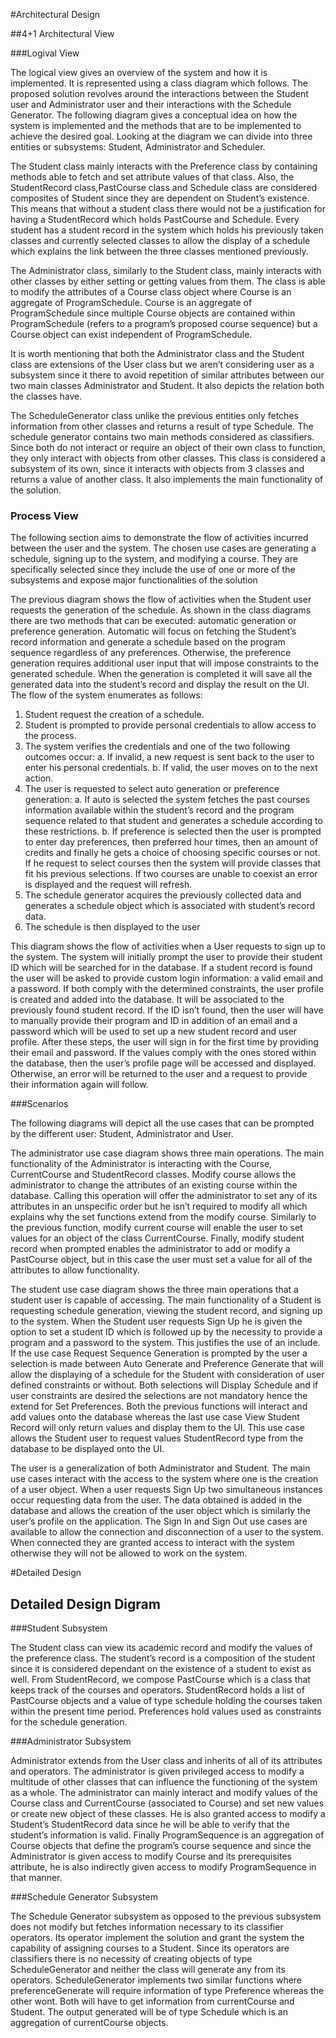 #Architectural Design

##4+1 Architectural View

###Logival View

The logical view gives an overview of the system and how it is implemented. It 
is represented using a class diagram which follows. The proposed solution
revolves around the interactions between the Student user and Administrator user
and their interactions with the Schedule Generator. The following diagram gives 
a conceptual idea on how the system is implemented and the methods that are to 
be implemented to achieve the desired goal. Looking at the diagram we can divide
into three entities or subsystems: Student, Administrator and Scheduler. 

The Student class mainly interacts with the Preference class by containing 
methods able to fetch and set attribute values of that class. Also, the 
StudentRecord class,PastCourse class and Schedule class are considered 
composites of Student since they are dependent on Student’s existence. This
means that without a student class there would not be a justification for having
a StudentRecord which holds PastCourse and Schedule. Every student has a student
record in the system which holds his previously taken classes and currently
selected classes to allow the display of a schedule which explains the link 
between the three classes mentioned previously.

The Administrator class, similarly to the Student class, mainly interacts with 
other classes by either setting or getting values from them. The class is able 
to modify the attributes of a Course class object where Course is an aggregate 
of ProgramSchedule. Course is an aggregate of ProgramSchedule since multiple
Course objects are contained within ProgramSchedule (refers to a program’s 
proposed course sequence) but a Course object can exist independent of 
ProgramSchedule. 

It is worth mentioning that both the Administrator class and the Student class 
are extensions of the User class but we aren’t considering user as a subsystem 
since it there to avoid repetition of similar attributes between our two main 
classes Administrator and Student. It also depicts the relation both the classes
have.


The ScheduleGenerator class unlike the previous entities only fetches 
information from other classes and returns a result of type Schedule. The 
schedule generator contains two main methods considered as classifiers. Since
both do not interact or require an object of their own class to function, they
only interact with objects from other classes. This class is considered a 
subsystem of its own, since it interacts with objects from 3 classes and returns
a value of another class. It also implements the main functionality of the 
solution.  

### Process View

The following section aims to demonstrate the flow of activities incurred 
between the user and the system. The chosen use cases are generating a schedule,
signing up to the system, and modifying a course. They are specifically selected 
since they include the use of one or more of the subsystems and expose major 
functionalities of the solution

The previous diagram shows the flow of activities when the Student user requests 
the generation of the schedule. As shown in the class diagrams there are two 
methods that can be executed: automatic generation or preference generation. 
Automatic will focus on fetching the Student’s record information and generate a
schedule based on the program sequence regardless of any preferences. Otherwise,
the preference generation requires additional user input that will impose 
constraints to the generated schedule. When the generation is completed it will 
save all the generated data into the student’s record and display the result on 
the UI. The flow of the system enumerates as follows:

1.	Student request the creation of a schedule. 
2.	Student is prompted to provide personal credentials to allow access to the 
    process.
3.	The system verifies the credentials and one of the two following outcomes 
    occur:
a.	If invalid, a new request is sent back to the user to enter his personal 
    credentials.
b.	If valid, the user moves on to the next action. 
4.	The user is requested to select auto generation or preference generation:
a.	If auto is selected the system fetches the past courses information 
    available within the student’s record and the program sequence related to 
    that student and generates a schedule according to these restrictions.
b.	If preference is selected then the user is prompted to enter day preferences, 
    then preferred hour times, then an amount of credits and finally he gets a 
    choice of choosing specific courses or not. If he request to select courses
    then the system will provide classes that fit his previous selections. If
    two courses are unable to coexist an error is displayed and the request will
    refresh. 
5.	The schedule generator acquires the previously collected data and generates 
    a schedule object which is associated with student’s record data.
6.	The schedule is then displayed to the user 

This diagram shows the flow of activities when a User requests to sign up to the
system. The system will initially prompt the user to provide their student ID 
which will be searched for in the database. If a student record is found the 
user will be asked to provide custom login information: a valid email and a 
password. If both comply with the determined constraints, the user profile is 
created and added into the database. It will be associated to the previously 
found student record. If the ID isn’t found, then the user will have to manually
provide their program and ID in addition of an email and a password which will
be used to set up a new student record and user profile. After these steps, the
user will sign in for the first time by providing their email and password. If
the values comply with the ones stored within the database, then the user’s 
profile page will be accessed and displayed. Otherwise, an error will be 
returned to the user and a request to provide their information again will
follow.


###Scenarios

The following diagrams will depict all the use cases that can be prompted by the
different user: Student, Administrator and User. 

The administrator use case diagram shows three main operations. The main 
functionality of the Administrator is interacting with the Course, CurrentCourse
and StudentRecord classes. Modify course allows the administrator to change the
attributes of an existing course within the database. Calling this operation
will offer the administrator to set any of its attributes in an unspecific order
but he isn’t required to modify all which explains why the set functions extend 
from the modify course. Similarly to the previous function, modify current 
course will enable the user to set values for an object of the class 
CurrentCourse. Finally, modify student record when prompted enables the 
administrator to add or modify a PastCourse object, but in this case the user
must set a value for all of the attributes to allow functionality. 


The student use case diagram shows the three main operations that a student user
is capable of accessing. The main functionality of a Student is requesting 
schedule generation, viewing the student record, and signing up to the system. 
When the Student user requests Sign Up he is given the option to set a student 
ID which is followed up by the necessity to provide a program and a password to 
the system. This justifies the use of an include. If the use case Request 
Sequence Generation is prompted by the user a selection is made between Auto 
Generate and Preference Generate that will allow the displaying of a schedule
for the Student with consideration of user defined constraints or without. Both
selections will Display Schedule and if user constraints are desired the
selections are not mandatory hence the extend for Set Preferences. Both the 
previous functions will interact and add values onto the database whereas the 
last use case View Student Record will only return values and display them to 
the UI. This use case allows the Student user to request values StudentRecord 
type from the database to be displayed onto the UI.


The user is a generalization of both Administrator and Student. The main use 
cases interact with the access to the system where one is the creation of a user
object. When a user requests Sign Up two simultaneous instances occur requesting
data from the user. The data obtained is added in the database and allows the
creation of the user object which is similarly the user’s profile on the
application. The Sign In and Sign Out use cases are available to allow the 
connection and disconnection of a user to the system. When connected they are 
granted access to interact with the system otherwise they will not be allowed 
to work on the system. 

#Detailed Design

## Detailed Design Digram

###Student Subsystem

The Student class can view its academic record and modify the values of the 
preference class. The student’s record is a composition of the student since it 
is considered dependant on the existence of a student to exist as well. From 
StudentRecord, we compose PastCourse which is a class that keeps track of the 
courses and operators. StudentRecord holds a list of PastCourse objects and a
value of type schedule holding the courses taken within the present time period.
Preferences hold values used as constraints for the schedule generation. 

###Administrator Subsystem



Administrator extends from the User class and inherits of all of its attributes 
and operators. The administrator is given privileged access to modify a 
multitude of other classes that can influence the functioning of the system as a 
whole. The administrator can mainly interact and modify values of the Course 
class and CurrentCourse (associated to Course) and set new values or create new 
object of these classes. He is also granted access to modify a Student’s 
StudentRecord data since he will be able to verify that the student’s 
information is valid. Finally ProgramSequence is an aggregation of Course 
objects that define the program’s course sequence and since the Administrator is
given access to modify Course and its prerequisites attribute, he is also
indirectly given access to modify ProgramSequence in that manner. 

###Schedule Generator Subsystem

The Schedule Generator subsystem as opposed to the previous subsystem does not 
modify but fetches information necessary to its classifier operators. Its 
operator implement the solution and grant the system the capability of assigning
courses to a Student. Since its operators are classifiers there is no necessity 
of creating objects of type ScheduleGenerator and neither the class will 
generate any from its operators. ScheduleGenerator implements two similar
functions where preferenceGenerate will require information of type Preference 
whereas the other wont. Both will have to get information from currentCourse and
Student. The output generated will be of type Schedule which is an aggregation
of currentCourse objects.  